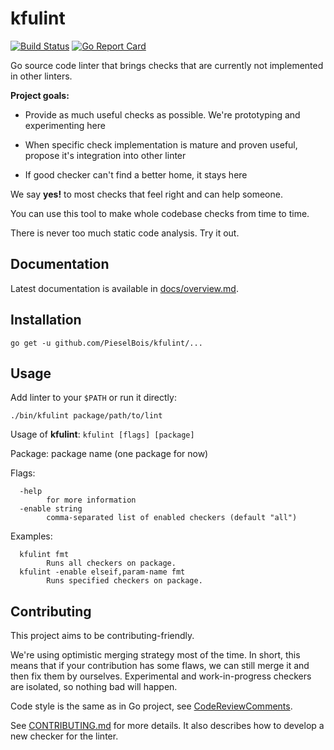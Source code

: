 # kfulint

[![Build Status](https://travis-ci.org/PieselBois/kfulint.svg?branch=master)](https://travis-ci.org/PieselBois/kfulint)
[![Go Report Card](https://goreportcard.com/badge/github.com/PieselBois/kfulint)](https://goreportcard.com/report/github.com/PieselBois/kfulint)

Go source code linter that brings checks that are currently not implemented in other linters.

**Project goals:**

- Provide as much useful checks as possible.
  We're prototyping and experimenting here

- When specific check implementation is mature and proven useful,
  propose it's integration into other linter

- If good checker can't find a better home, it stays here

We say **yes!** to most checks that feel right and can help someone.

You can use this tool to make whole codebase checks from time to time.

There is never too much static code analysis. Try it out.

## Documentation

Latest documentation is available in [docs/overview.md](docs/overview.md).

## Installation

```
go get -u github.com/PieselBois/kfulint/...
```

## Usage

Add linter to your `$PATH` or run it directly:

```
./bin/kfulint package/path/to/lint
```

Usage of **kfulint**: `kfulint [flags] [package]`

Package: package name (one package for now)

Flags:
```
  -help
        for more information
  -enable string
        comma-separated list of enabled checkers (default "all")
```
Examples:
```
  kfulint fmt
        Runs all checkers on package.
  kfulint -enable elseif,param-name fmt
        Runs specified checkers on package. 
```

## Contributing

This project aims to be contributing-friendly.

We're using optimistic merging strategy most of the time.
In short, this means that if your contribution has some flaws, we can still merge it and then
fix them by ourselves. Experimental and work-in-progress checkers are isolated, so nothing bad will happen.

Code style is the same as in Go project, see [CodeReviewComments](https://github.com/golang/go/wiki/codereviewcomments).

See [CONTRIBUTING.md](CONTRIBUTING.md) for more details.
It also describes how to develop a new checker for the linter.
